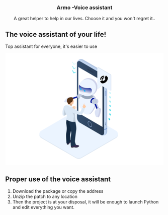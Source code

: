 <p align="center">
 <h3 align="center">Armo -Voice assistant</h3>

  <p align="center">
   A great helper to help in our lives. Choose it and you won't regret it..
  </p>
</p>







## The voice assistant of your life!
Top assistant for everyone, it's easier to use


![Screnshot](https://github.com/Wansanr/TestProjectVoiceArmo/blob/main/media/Automated-calls.png)





## Proper use of the voice assistant

1. Download the package or copy the address
2. Unzip the patch to any location
3. Then the project is at your disposal, it will be enough to launch Python and edit everything you want.


